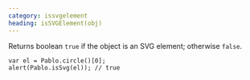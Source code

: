 ```yaml
---
category: issvgelement
heading: isSVGElement(obj)
---
```


Returns boolean `true` if the object is an SVG element; otherwise `false`.

    var el = Pablo.circle()[0];
    alert(Pablo.isSvg(el)); // true